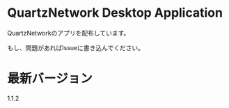 # QuartzNetwork Desktop Application
QuartzNetworkのアプリを配布しています。

もし、問題があればIssueに書き込んでください。

# 最新バージョン
1.1.2
